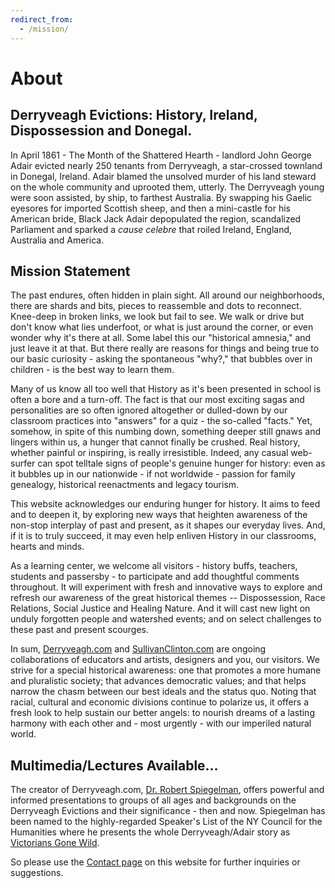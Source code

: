 ```yaml
---
redirect_from:
  - /mission/
---
```

# About
## Derryveagh Evictions: History, Ireland, Dispossession and Donegal.
In April 1861 - The Month of the Shattered Hearth - landlord John George Adair evicted nearly 250 tenants from Derryveagh, a star-crossed townland in Donegal, Ireland. Adair blamed the unsolved murder of his land steward on the whole community and uprooted them, utterly. The Derryveagh young were soon assisted, by ship, to farthest Australia. By swapping his Gaelic eyesores for imported Scottish sheep, and then a mini-castle for his American bride, Black Jack Adair depopulated the region, scandalized Parliament and sparked a _cause celebre_ that roiled Ireland, England, Australia and America.


## Mission Statement
The past endures, often hidden in plain sight. All around our neighborhoods, there are shards and bits, pieces to reassemble and dots to reconnect. Knee-deep in broken links, we look but fail to see. We walk or drive but don't know what lies underfoot, or what is just around the corner, or even wonder why it's there at all. Some label this our "historical amnesia," and just leave it at that. But there really are reasons for things and being true to our basic curiosity - asking the spontaneous "why?," that bubbles over in children - is the best way to learn them.

Many of us know all too well that History as it's been presented in school is often a bore and a turn-off. The fact is that our most exciting sagas and personalities are so often ignored altogether or dulled-down by our classroom practices into "answers" for a quiz - the so-called "facts." Yet, somehow, in spite of this numbing down, something deeper still gnaws and lingers within us, a hunger that cannot finally be crushed. Real history, whether painful or inspiring, is really irresistible. Indeed, any casual web-surfer can spot telltale signs of people's genuine hunger for history: even as it bubbles up in our nationwide - if not worldwide - passion for family genealogy, historical reenactments and legacy tourism.

This website acknowledges our enduring hunger for history. It aims to feed and to deepen it, by exploring new ways that heighten awareness of the non-stop interplay of past and present, as it shapes our everyday lives. And, if it is to truly succeed, it may even help enliven History in our classrooms, hearts and minds.

As a learning center, we welcome all visitors - history buffs, teachers, students and passersby - to participate and add thoughtful comments throughout. It will experiment with fresh and innovative ways to explore and refresh our awareness of the great historical themes -- Dispossession, Race Relations, Social Justice and Healing Nature. And it will cast new light on unduly forgotten people and watershed events; and on select challenges to these past and present scourges.

In sum, [Derryveagh.com](http://www.Derryveagh.com) and [SullivanClinton.com](http://www.SullivanClinton.com) are ongoing collaborations of educators and artists, designers and you, our visitors. We strive for a special historical awareness: one that promotes a more humane and pluralistic society; that advances democratic values; and that helps narrow the chasm between our best ideals and the status quo. Noting that racial, cultural and economic divisions continue to polarize us, it offers a fresh look to help sustain our better angels: to nourish dreams of a lasting harmony with each other and - most urgently - with our imperiled natural world.


## Multimedia/Lectures Available...
The creator of Derryveagh.com, [Dr. Robert Spiegelman](/bio/), offers powerful and informed presentations to groups of all ages and backgrounds on the Derryveagh Evictions and their significance - then and now. Spiegelman has been named to the highly-regarded Speaker's List of the NY Council for the Humanities where he presents the whole Derryveagh/Adair story as [Victorians Gone Wild](/outside-pages/guilded-age-psyches/).

So please use the [Contact page](/contact/) on this website for further inquiries or suggestions.

